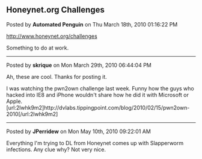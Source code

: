 ## Honeynet.org Challenges
Posted by **Automated Penguin** on Thu March 18th, 2010 01:16:22 PM

<!-- m --><a class="postlink" href="http://www.honeynet.org/challenges">http://www.honeynet.org/challenges</a><!-- m -->

Something to do at work.

--------------------------------------------------------------------------------

Posted by **skrique** on Mon March 29th, 2010 06:44:04 PM

Ah, these are cool. Thanks for posting it. 

I was watching the pwn2own challenge last week. Funny how the guys who hacked into IE8 and iPhone wouldn't share how he did it with Microsoft or Apple.
[url:2lwhk9m2]http&#58;//dvlabs&#46;tippingpoint&#46;com/blog/2010/02/15/pwn2own-2010[/url:2lwhk9m2]

--------------------------------------------------------------------------------

Posted by **JPerridew** on Mon May 10th, 2010 09:22:01 AM

Everything I'm trying to DL from Honeynet comes up with Slapperworm infections.  Any clue why?  Not very nice.
